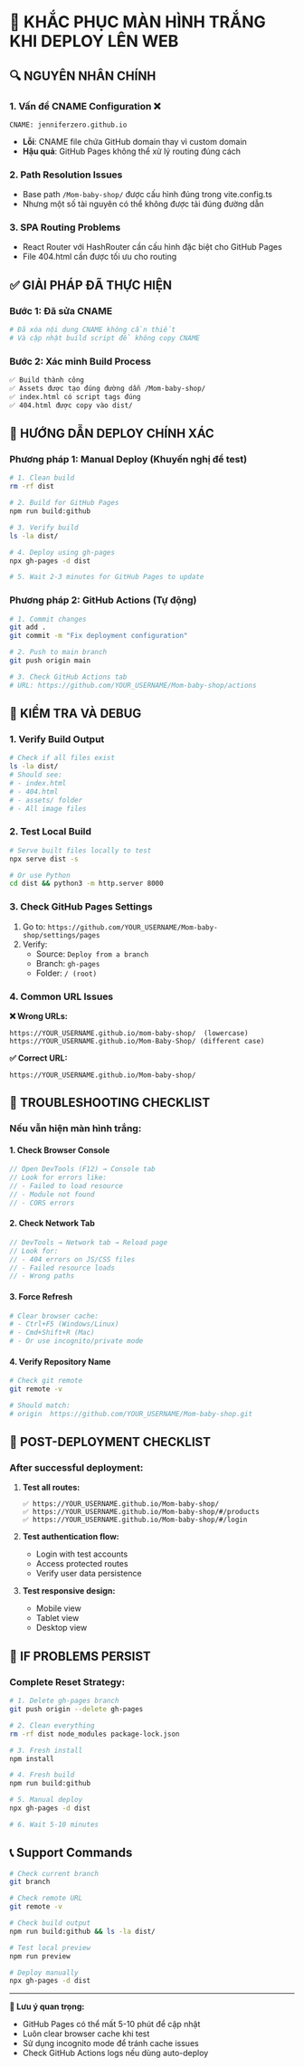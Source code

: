 # 🔧 KHẮC PHỤC MÀN HÌNH TRẮNG KHI DEPLOY LÊN WEB

## 🔍 **NGUYÊN NHÂN CHÍNH**

### 1. **Vấn đề CNAME Configuration** ❌
```plaintext
CNAME: jenniferzero.github.io
```
- **Lỗi**: CNAME file chứa GitHub domain thay vì custom domain
- **Hậu quả**: GitHub Pages không thể xử lý routing đúng cách

### 2. **Path Resolution Issues** 
- Base path `/Mom-baby-shop/` được cấu hình đúng trong vite.config.ts
- Nhưng một số tài nguyên có thể không được tải đúng đường dẫn

### 3. **SPA Routing Problems**
- React Router với HashRouter cần cấu hình đặc biệt cho GitHub Pages
- File 404.html cần được tối ưu cho routing

## ✅ **GIẢI PHÁP ĐÃ THỰC HIỆN**

### **Bước 1: Đã sửa CNAME** 
```bash
# Đã xóa nội dung CNAME không cần thiết
# Và cập nhật build script để không copy CNAME
```

### **Bước 2: Xác minh Build Process**
```bash
✅ Build thành công
✅ Assets được tạo đúng đường dẫn /Mom-baby-shop/
✅ index.html có script tags đúng
✅ 404.html được copy vào dist/
```

## 🚀 **HƯỚNG DẪN DEPLOY CHÍNH XÁC**

### **Phương pháp 1: Manual Deploy (Khuyến nghị để test)**

```bash
# 1. Clean build
rm -rf dist

# 2. Build for GitHub Pages
npm run build:github

# 3. Verify build
ls -la dist/

# 4. Deploy using gh-pages
npx gh-pages -d dist

# 5. Wait 2-3 minutes for GitHub Pages to update
```

### **Phương pháp 2: GitHub Actions (Tự động)**

```bash
# 1. Commit changes
git add .
git commit -m "Fix deployment configuration"

# 2. Push to main branch
git push origin main

# 3. Check GitHub Actions tab
# URL: https://github.com/YOUR_USERNAME/Mom-baby-shop/actions
```

## 🔧 **KIỂM TRA VÀ DEBUG**

### **1. Verify Build Output**
```bash
# Check if all files exist
ls -la dist/
# Should see:
# - index.html
# - 404.html  
# - assets/ folder
# - All image files
```

### **2. Test Local Build**
```bash
# Serve built files locally to test
npx serve dist -s

# Or use Python
cd dist && python3 -m http.server 8000
```

### **3. Check GitHub Pages Settings**
1. Go to: `https://github.com/YOUR_USERNAME/Mom-baby-shop/settings/pages`
2. Verify:
   - Source: `Deploy from a branch`
   - Branch: `gh-pages` 
   - Folder: `/ (root)`

### **4. Common URL Issues**

**❌ Wrong URLs:**
```
https://YOUR_USERNAME.github.io/mom-baby-shop/  (lowercase)
https://YOUR_USERNAME.github.io/Mom-Baby-Shop/ (different case)
```

**✅ Correct URL:**
```
https://YOUR_USERNAME.github.io/Mom-baby-shop/
```

## 🐛 **TROUBLESHOOTING CHECKLIST**

### **Nếu vẫn hiện màn hình trắng:**

#### **1. Check Browser Console**
```javascript
// Open DevTools (F12) → Console tab
// Look for errors like:
// - Failed to load resource
// - Module not found
// - CORS errors
```

#### **2. Check Network Tab**
```javascript
// DevTools → Network tab → Reload page
// Look for:
// - 404 errors on JS/CSS files
// - Failed resource loads
// - Wrong paths
```

#### **3. Force Refresh**
```bash
# Clear browser cache:
# - Ctrl+F5 (Windows/Linux)
# - Cmd+Shift+R (Mac)
# - Or use incognito/private mode
```

#### **4. Verify Repository Name**
```bash
# Check git remote
git remote -v

# Should match:
# origin  https://github.com/YOUR_USERNAME/Mom-baby-shop.git
```

## 📝 **POST-DEPLOYMENT CHECKLIST**

### **After successful deployment:**

1. **Test all routes:**
   ```
   ✅ https://YOUR_USERNAME.github.io/Mom-baby-shop/
   ✅ https://YOUR_USERNAME.github.io/Mom-baby-shop/#/products
   ✅ https://YOUR_USERNAME.github.io/Mom-baby-shop/#/login
   ```

2. **Test authentication flow:**
   - Login with test accounts
   - Access protected routes
   - Verify user data persistence

3. **Test responsive design:**
   - Mobile view
   - Tablet view
   - Desktop view

## 🔄 **IF PROBLEMS PERSIST**

### **Complete Reset Strategy:**

```bash
# 1. Delete gh-pages branch
git push origin --delete gh-pages

# 2. Clean everything
rm -rf dist node_modules package-lock.json

# 3. Fresh install
npm install

# 4. Fresh build
npm run build:github

# 5. Manual deploy
npx gh-pages -d dist

# 6. Wait 5-10 minutes
```

## 📞 **Support Commands**

```bash
# Check current branch
git branch

# Check remote URL
git remote -v

# Check build output
npm run build:github && ls -la dist/

# Test local preview
npm run preview

# Deploy manually
npx gh-pages -d dist
```

---

**📌 Lưu ý quan trọng:**
- GitHub Pages có thể mất 5-10 phút để cập nhật
- Luôn clear browser cache khi test
- Sử dụng incognito mode để tránh cache issues
- Check GitHub Actions logs nếu dùng auto-deploy
